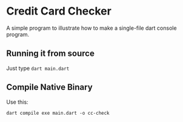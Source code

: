 # Credit Card Checker

A simple program to illustrate how to make a single-file dart console program.

## Running it from source

Just type `dart main.dart`

## Compile Native Binary

Use this:
```shell
dart compile exe main.dart -o cc-check
```

